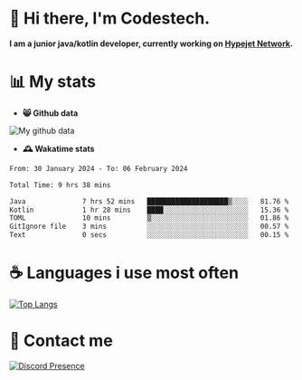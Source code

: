 # 👋 Hi there, I'm Codestech.
**I am a junior java/kotlin developer, currently working on [Hypejet Network](https://github.com/Hypejet).**

# 📊 My stats
- **😸 Github data**

![My github data](https://github-readme-stats.vercel.app/api?username=Codestech1&count_private=true&include_all_commits=true&theme=codeSTACKr)

- **🕰️ Wakatime stats**
<!--START_SECTION:waka-->

```txt
From: 30 January 2024 - To: 06 February 2024

Total Time: 9 hrs 38 mins

Java              7 hrs 52 mins   ████████████████████▒░░░░   81.76 %
Kotlin            1 hr 28 mins    ████░░░░░░░░░░░░░░░░░░░░░   15.36 %
TOML              10 mins         ▒░░░░░░░░░░░░░░░░░░░░░░░░   01.86 %
GitIgnore file    3 mins          ░░░░░░░░░░░░░░░░░░░░░░░░░   00.57 %
Text              0 secs          ░░░░░░░░░░░░░░░░░░░░░░░░░   00.15 %
```

<!--END_SECTION:waka-->

# ☕ Languages i use most often
[![Top Langs](https://github-readme-stats.vercel.app/api/top-langs/?username=Codestech1&layout=compact&langs_count=8&exclude_repo=window5000.github.io&theme=codeSTACKr)](https://github.com/anuraghazra/github-readme-stats)

# 💬 Contact me
[![Discord Presence](https://lanyard.cnrad.dev/api/650718742157852740)](https://discord.com/users/650718742157852740)
</br>
